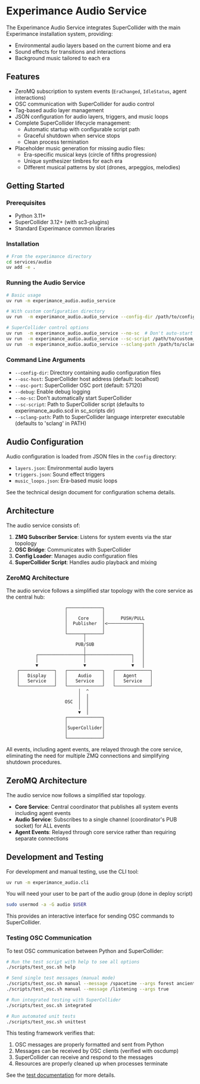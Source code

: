 # Experimance Audio Service

The Experimance Audio Service integrates SuperCollider with the main Experimance installation system, providing:
- Environmental audio layers based on the current biome and era
- Sound effects for transitions and interactions 
- Background music tailored to each era

## Features

- ZeroMQ subscription to system events (`EraChanged`, `IdleStatus`, agent interactions)
- OSC communication with SuperCollider for audio control
- Tag-based audio layer management
- JSON configuration for audio layers, triggers, and music loops
- Complete SuperCollider lifecycle management:
  - Automatic startup with configurable script path
  - Graceful shutdown when service stops
  - Clean process termination
- Placeholder music generation for missing audio files:
  - Era-specific musical keys (circle of fifths progression)
  - Unique synthesizer timbres for each era
  - Different musical patterns by slot (drones, arpeggios, melodies)

## Getting Started

### Prerequisites

- Python 3.11+
- SuperCollider 3.12+ (with sc3-plugins)
- Standard Experimance common libraries

### Installation

```bash
# From the experimance directory
cd services/audio
uv add -e .
```

### Running the Audio Service

```bash
# Basic usage
uv run -m experimance_audio.audio_service

# With custom configuration directory
uv run  -m experimance_audio.audio_service --config-dir /path/to/config

# SuperCollider control options
uv run  -m experimance_audio.audio_service --no-sc  # Don't auto-start SuperCollider
uv run  -m experimance_audio.audio_service --sc-script /path/to/custom_script.scd  # Use custom script
uv run  -m experimance_audio.audio_service --sclang-path /path/to/sclang  # Custom SuperCollider executable
```

### Command Line Arguments

- `--config-dir`: Directory containing audio configuration files
- `--osc-host`: SuperCollider host address (default: localhost)
- `--osc-port`: SuperCollider OSC port (default: 57120)
- `--debug`: Enable debug logging
- `--no-sc`: Don't automatically start SuperCollider
- `--sc-script`: Path to SuperCollider script (defaults to experimance_audio.scd in sc_scripts dir)
- `--sclang-path`: Path to SuperCollider language interpreter executable (defaults to 'sclang' in PATH)

## Audio Configuration

Audio configuration is loaded from JSON files in the `config` directory:

- `layers.json`: Environmental audio layers
- `triggers.json`: Sound effect triggers
- `music_loops.json`: Era-based music loops

See the technical design document for configuration schema details.

## Architecture

The audio service consists of:

1. **ZMQ Subscriber Service**: Listens for system events via the star topology
2. **OSC Bridge**: Communicates with SuperCollider
3. **Config Loader**: Manages audio configuration files
4. **SuperCollider Script**: Handles audio playback and mixing

### ZeroMQ Architecture

The audio service follows a simplified star topology with the core service as the central hub:

```
                      ┌─────────────┐
                      │             │
                      │    Core     │      PUSH/PULL
                      │  Publisher  │<─────────────┐
                      │             │              │
                      └──────┬──────┘              │
                             │                     │
                          PUB/SUB                  │
                             │                     │
           ┌─────────────────┼─────────────────┐   │ 
           │                 │                 │   │
           ▼                 ▼                 ▼   │
    ┌─────────────┐   ┌─────────────┐   ┌─────────────┐
    │   Display   │   │    Audio    │   │   Agent     │
    │   Service   │   │   Service   │   │   Service   │
    └─────────────┘   └─────────────┘   └─────────────┘
                           │  ^              
                           │  │              
                      OSC  │  │              
                           │  │              
                           ▼  │              
                      ┌─────────────┐        
                      │             │        
                      │SuperCollider│
                      │             │
                      └─────────────┘
```

All events, including agent events, are relayed through the core service, eliminating the need for multiple ZMQ connections and simplifying shutdown procedures.

## ZeroMQ Architecture

The audio service now follows a simplified star topology. 

- **Core Service**: Central coordinator that publishes all system events including agent events
- **Audio Service**: Subscribes to a single channel (coordinator's PUB socket) for ALL events
- **Agent Events**: Relayed through core service rather than requiring separate connections


## Development and Testing

For development and manual testing, use the CLI tool:

```bash
uv run -m experimance_audio.cli
```

You will need your user to be part of the audio group (done in deploy script)
```bash
sudo usermod -a -G audio $USER
```

This provides an interactive interface for sending OSC commands to SuperCollider.

### Testing OSC Communication

To test OSC communication between Python and SuperCollider:

```bash
# Run the test script with help to see all options
./scripts/test_osc.sh help

# Send single test messages (manual mode)
./scripts/test_osc.sh manual --message /spacetime --args forest ancient
./scripts/test_osc.sh manual --message /listening --args true

# Run integrated testing with SuperCollider
./scripts/test_osc.sh integrated

# Run automated unit tests
./scripts/test_osc.sh unittest
```

This testing framework verifies that:
1. OSC messages are properly formatted and sent from Python
2. Messages can be received by OSC clients (verified with oscdump)
3. SuperCollider can receive and respond to the messages
4. Resources are properly cleaned up when processes terminate

See the [test documentation](tests/README.md) for more details.

